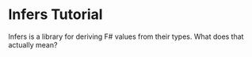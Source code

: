 # Infers Tutorial

Infers is a library for deriving F# values from their types.  What does that
actually mean?
